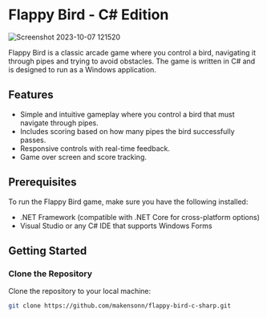 # Flappy Bird - C# Edition

![Screenshot 2023-10-07 121520](https://github.com/makensonn/firstGame/assets/22712773/ed91b97e-c870-4ccb-afd3-8e203a484a6c)

Flappy Bird is a classic arcade game where you control a bird, navigating it through pipes and trying to avoid obstacles. The game is written in C# and is designed to run as a Windows application.

## Features

- Simple and intuitive gameplay where you control a bird that must navigate through pipes.
- Includes scoring based on how many pipes the bird successfully passes.
- Responsive controls with real-time feedback.
- Game over screen and score tracking.

## Prerequisites

To run the Flappy Bird game, make sure you have the following installed:

- .NET Framework (compatible with .NET Core for cross-platform options)
- Visual Studio or any C# IDE that supports Windows Forms

## Getting Started

### Clone the Repository

Clone the repository to your local machine:

```bash
git clone https://github.com/makensonn/flappy-bird-c-sharp.git
